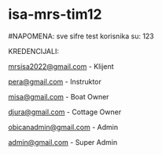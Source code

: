 # isa-mrs-tim12
#NAPOMENA: sve sifre test korisnika su: 123

KREDENCIJALI:

mrsisa2022@gmail.com - Klijent

pera@gmail.com - Instruktor

misa@gmail.com - Boat Owner

djura@gmail.com - Cottage Owner

obicanadmin@gmail.com - Admin

admin@gmail.com - Super Admin
